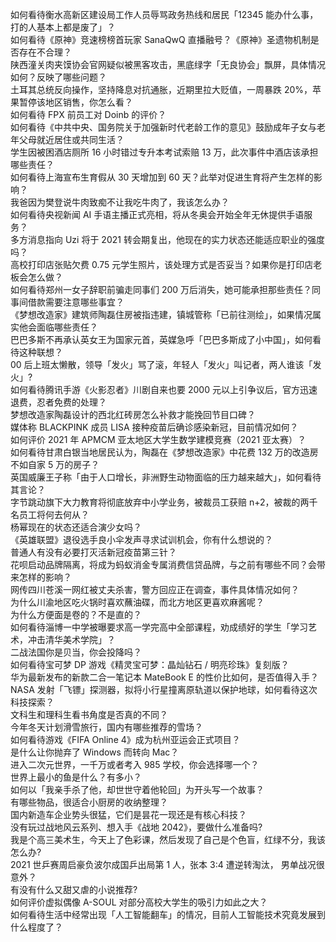 如何看待衡水高新区建设局工作人员辱骂政务热线和居民「12345 能办什么事，打的人基本上都是废了」？  
如何看待《原神》竞速榜榜首玩家 SanaQwQ 直播融号？《原神》圣遗物机制是否存在不合理？  
陕西潼关肉夹馍协会官网疑似被黑客攻击，黑底绿字「无良协会」飘屏，具体情况如何？反映了哪些问题？  
土耳其总统反向操作，坚持降息对抗通胀，近期里拉大贬值，一周暴跌 20%，苹果暂停该地区销售，你怎么看？  
如何看待 FPX 前员工对 Doinb 的评价？  
如何看待《中共中央、国务院关于加强新时代老龄工作的意见》鼓励成年子女与老年父母就近居住或共同生活？  
学生因被困酒店厕所 16 小时错过专升本考试索赔 13 万，此次事件中酒店该承担哪些责任？  
如何看待上海宣布生育假从 30 天增加到 60 天？此举对促进生育将产生怎样的影响？  
我爸因为樊登说牛肉致痴不让我吃牛肉了，我该怎么办？  
如何看待央视新闻 AI 手语主播正式亮相，将从冬奥会开始全年无休提供手语服务？  
多方消息指向 Uzi 将于 2021 转会期复出，他现在的实力状态还能适应职业的强度吗？  
高校打印店张贴欠费 0.75 元学生照片，该处理方式是否妥当？如果你是打印店老板会怎么做？  
如何看待郑州一女子辞职前骗走同事们 200 万后消失，她可能承担那些责任？同事间借款需要注意哪些事宜？  
《梦想改造家》建筑师陶磊住房被指违建，镇城管称「已前往测绘」，如果情况属实他会面临哪些责任？  
巴巴多斯不再承认英女王为国家元首，英媒急呼「巴巴多斯成了小中国」，如何看待这种联想？  
00 后上班太懒散，领导「发火」骂了滚，年轻人「发火」叫记者，两人谁该「发火」?  
如何看待腾讯手游《火影忍者》川剧自来也要 2000 元以上引争议后，官方迅速退费，忍者免费的处理？  
梦想改造家陶磊设计的西北红砖房怎么补救才能挽回节目口碑？  
媒体称 BLACKPINK 成员 LISA 接种疫苗后确诊感染新冠，目前情况如何？  
如何评价 2021 年 APMCM 亚太地区大学生数学建模竞赛（2021 亚太赛）？  
如何看待甘肃白银当地居民认为，陶磊在《梦想改造家》中花费 132 万的改造房不如自家 5 万的房子？  
英国威廉王子称「由于人口增长，非洲野生动物面临的压力越来越大」，如何看待其言论？  
字节跳动旗下大力教育将彻底放弃中小学业务，被裁员工获赔 n+2，被裁的两千名员工将何去何从？  
杨幂现在的状态还适合演少女吗？  
《英雄联盟》退役选手良小伞发声寻求试训机会，你有什么想说的？  
普通人有没有必要打灭活新冠疫苗第三针？  
花呗启动品牌隔离，将成为蚂蚁消金专属消费信贷品牌，与之前有哪些不同？会带来怎样的影响？  
网传四川苍溪一网红被丈夫杀害，警方回应正在调查，事件具体情况如何？  
为什么川渝地区吃火锅时喜欢蘸油碟，而北方地区更喜欢麻酱呢？  
为什么方便面是卷的？不是直的？  
如何看待淄博一中学被曝要求高一学完高中全部课程，劝成绩好的学生「学习艺术，冲击清华美术学院」？  
二战法国你是贝当，你会投降吗？  
如何看待宝可梦 DP 游戏《精灵宝可梦：晶灿钻石 / 明亮珍珠》复刻版？  
华为最新发布的新款二合一笔记本 MateBook E 的性价比如何，是否值得入手？  
NASA 发射「飞镖」探测器，拟将小行星撞离原轨道以保护地球，如何看待这次科技探索？  
文科生和理科生看书角度是否真的不同？  
今年冬天计划滑雪旅行，国内有哪些推荐的雪场？  
如何看待游戏《FIFA Online 4》成为杭州亚运会正式项目？  
是什么让你抛弃了 Windows 而转向 Mac？  
进入二次元世界，一千万或者考入 985 学校，你会选择哪一个？  
世界上最小的鱼是什么？有多小？  
如何以「我亲手杀了他，却世世守着他轮回」为开头写一个故事？  
有哪些物品，很适合小厨房的收纳整理？  
国内新造车企业势头很猛，它们是昙花一现还是有核心科技？  
没有玩过战地风云系列、想入手《战地 2042》，要做什么准备吗?  
我是个高三美术生，今天上了色彩课，然后发现了自己是个色盲，红绿不分，我该怎么办?  
2021 世乒赛周启豪负波尔成国乒出局第 1 人，张本 3:4 遭逆转淘汰， 男单战况很意外？  
有没有什么又甜又虐的小说推荐?  
如何评价虚拟偶像 A-SOUL 对部分高校大学生的吸引力如此之大？  
如何看待生活中经常出现「人工智能翻车」的情况，目前人工智能技术究竟发展到什么程度了？  
